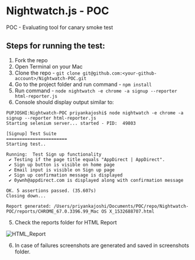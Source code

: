 # Nightwatch.js - POC
POC - Evaluating tool for canary smoke test

## Steps for running the test:
1. Fork the repo 
2. Open Terminal on your Mac
3. Clone the repo - `git clone git@github.com:<your-github-account>/Nightwatch-POC.git`
2. Go to the project folder and run command - `npm install`
3. Run command - `node nightwatch -e chrome -a signup --reporter html-reporter.js`
4. Console should display output similar to:

```
PUPJOSHI:Nightwatch-POC priyankajoshi$ node nightwatch -e chrome -a signup --reporter html-reporter.js
Starting selenium server... started - PID:  49803

[Signup] Test Suite
=======================
Starting test..

Running:  Test Sign up functionality
 ✔ Testing if the page title equals "AppDirect | AppDirect".
 ✔ Sign up button is visible on home page
 ✔ Email input is visible on Sign up page
 ✔ Sign up confirmation message is displayed
 ✔ 0ywnh@appdirect.com is displayed along with confirmation message

OK. 5 assertions passed. (35.607s)
Closing down...

Report generated: /Users/priyankajoshi/Documents/POC/repo/Nightwatch-POC/reports/CHROME_67.0.3396.99_Mac OS X_1532688707.html
```
5. Check the reports folder for HTML Report

![HTML_Report](https://user-images.githubusercontent.com/25004490/43318389-3afc85f4-91be-11e8-8215-4b798c652c2f.png)

6. In case of failures screenshots are generated and saved in screenshots folder.
